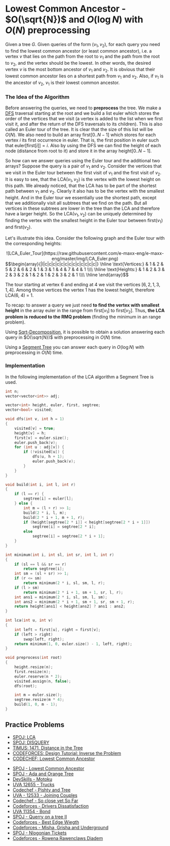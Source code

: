 
<!--?title Lowest Common Ancestor - O(sqrt(N)) and O(log N) with O(N) preprocessing -->

# Lowest Common Ancestor - $O(\sqrt{N})$ and $O(\log N)$ with $O(N)$ preprocessing

Given a tree $G$. Given queries of the form $(v_1, v_2)$, for each query you need to find the lowest common ancestor (or least common ancestor), i.e. a vertex $v$ that lies on the path from the root to $v_1$ and the path from the root to $v_2$, and the vertex should be the lowest. In other words, the desired vertex $v$ is the most bottom ancestor of $v_1$ and $v_2$. It is obvious that their lowest common ancestor lies on a shortest path from $v_1$ and $v_2$. Also, if $v_1$ is the ancestor of $v_2$, $v_1$ is their lowest common ancestor.

### The Idea of the Algorithm

Before answering the queries, we need to **preprocess** the tree.
We make a [DFS](./graph/depth-first-search.html) traversal starting at the root and we build a list $\text{euler}$ which stores the order of the vertices that we visit (a vertex is added to the list when we first visit it, and after the return of the DFS traversals to its children).
This is also called an Euler tour of the tree.
It is clear that the size of this list will be $O(N)$.
We also need to build an array $\text{first}[0..N-1]$ which stores for each vertex $i$ its first occurrence in $\text{euler}$.
That is, the first position in $\text{euler}$ such that $\text{euler}[\text{first}[i]] = i$.
Also by using the DFS we can find the height of each node (distance from root to it) and store it in the array $\text{height}[0..N-1]$.

So how can we answer queries using the Euler tour and the additional two arrays?
Suppose the query is a pair of $v_1$ and $v_2$.
Consider the vertices that we visit in the Euler tour between the first visit of $v_1$ and the first visit of $v_2$.
It is easy to see, that the $\text{LCA}(v_1, v_2)$ is the vertex with the lowest height on this path.
We already noticed, that the LCA has to be part of the shortest path between $v_1$ and $v_2$.
Clearly it also has to be the vertex with the smallest height.
And in the Euler tour we essentially use the shortest path, except that we additionally visit all subtrees that we find on the path.
But all vertices in these subtrees are lower in the tree than the LCA and therefore have a larger height.
So the $\text{LCA}(v_1, v_2)$ can be uniquely determined by finding the vertex with the smallest height in the Euler tour between $\text{first}(v_1)$ and $\text{first}(v_2)$.

Let's illustrate this idea.
Consider the following graph and the Euler tour with the corresponding heights:
<center>![LCA_Euler_Tour](https://raw.githubusercontent.com/e-maxx-eng/e-maxx-eng/master/img/LCA_Euler.png)</center>
$$\begin{array}{|l|c|c|c|c|c|c|c|c|c|c|c|c|c|}
\hline
\text{Vertices:}   & 1 & 2 & 5 & 2 & 6 & 2 & 1 & 3 & 1 & 4 & 7 & 4 & 1 \\\\ \hline
\text{Heights:} & 1 & 2 & 3 & 2 & 3 & 2 & 1 & 2 & 1 & 2 & 3 & 2 & 1 \\\\ \hline
\end{array}$$

The tour starting at vertex $6$ and ending at $4$ we visit the vertices $[6, 2, 1, 3, 1, 4]$.
Among those vertices the vertex $1$ has the lowest height, therefore $\text{LCA(6, 4) = 1}$.

To recap:
to answer a query we just need **to find the vertex with smallest height** in the array $\text{euler}$ in the range from $\text{first}[v_1]$ to $\text{first}[v_2]$.
Thus, **the LCA problem is reduced to the RMQ problem** (finding the minimum in an range problem).

Using [Sqrt-Decomposition](./data_structures/sqrt_decomposition.html), it is possible to obtain a solution answering each query in $O(\sqrt{N})$ with preprocessing in $O(N)$ time.

Using a [Segment Tree](./data_structures/segment_tree.html) you can answer each query in $O(\log N)$ with preprocessing in $O(N)$ time.

### Implementation

In the following implementation of the LCA algorithm a Segment Tree is used.

```cpp
int n;
vector<vector<int>> adj;

vector<int> height, euler, first, segtree;
vector<bool> visited;

void dfs(int v, int h = 1)
{
    visited[v] = true;
    height[v] = h;
    first[v] = euler.size();
    euler.push_back(v);
    for (int u : adj[v]) {
        if (!visited[u]) {
            dfs(u, h + 1);
            euler.push_back(v);
        }
    }
}

void build(int i, int l, int r)
{
    if (l == r) {
        segtree[i] = euler[l];
    } else {
        int m = (l + r) >> 1;
        build(2 * i, l, m);
        build(2 * i + 1, m + 1, r);
        if (height[segtree[2 * i]] < height[segtree[2 * i + 1]])
            segtree[i] = segtree[2 * i];
        else
            segtree[i] = segtree[2 * i + 1];
    }
}

int minimum(int i, int sl, int sr, int l, int r)
{
    if (sl == l && sr == r)
        return segtree[i];
    int sm = (sl + sr) >> 1;
    if (r <= sm)
        return minimum(2 * i, sl, sm, l, r);
    if (l > sm)
        return minimum(2 * i + 1, sm + 1, sr, l, r);
    int ans1 = minimum(2 * i, sl, sm, l, sm);
    int ans2 = minimum(2 * i + 1, sm + 1, sr, sm + 1, r);
    return height[ans1] < height[ans2] ? ans1 : ans2;
}

int lca(int u, int v)
{
    int left = first[u], right = first[v];
    if (left > right)
        swap(left, right);
    return minimum(1, 0, euler.size() - 1, left, right);
}

void preprocess(int root)
{
    height.resize(n);
    first.resize(n);
    euler.reserve(n * 2);
    visited.assign(n, false);
    dfs(root);

    int m = euler.size();
    segtree.resize(m * 4);
    build(1, 0, m - 1);
}
```

## Practice Problems
 - [SPOJ: LCA](http://www.spoj.com/problems/LCA/)
 - [SPOJ: DISQUERY](http://www.spoj.com/problems/DISQUERY/)
 - [TIMUS: 1471. Distance in the Tree](http://acm.timus.ru/problem.aspx?space=1&num=1471)
 - [CODEFORCES: Design Tutorial: Inverse the Problem](http://codeforces.com/problemset/problem/472/D)
 - [CODECHEF: Lowest Common Ancestor](https://www.codechef.com/problems/TALCA)
 * [SPOJ - Lowest Common Ancestor](http://www.spoj.com/problems/LCASQ/)
 * [SPOJ - Ada and Orange Tree](http://www.spoj.com/problems/ADAORANG/)
 * [DevSkills - Motoku](https://devskill.com/CodingProblems/ViewProblem/141)
 * [UVA 12655 - Trucks](https://uva.onlinejudge.org/index.php?option=onlinejudge&page=show_problem&problem=4384)
 * [Codechef - Pishty and Tree](https://www.codechef.com/problems/PSHTTR)
 * [UVA - 12533 - Joining Couples](https://uva.onlinejudge.org/index.php?option=com_onlinejudge&Itemid=8&category=441&page=show_problem&problem=3978)
 * [Codechef - So close yet So Far](https://www.codechef.com/problems/CLOSEFAR)
 * [Codeforces - Drivers Dissatisfaction](http://codeforces.com/contest/733/problem/F)
 * [UVA 11354 - Bond](https://uva.onlinejudge.org/index.php?option=com_onlinejudge&Itemid=8&page=show_problem&problem=2339)
 * [SPOJ - Querry on a tree II](http://www.spoj.com/problems/QTREE2/)
 * [Codeforces - Best Edge Wiegth](http://codeforces.com/contest/828/problem/F)
 * [Codeforces - Misha, Grisha and Underground](http://codeforces.com/contest/832/problem/D)
 * [SPOJ - Nlogonian Tickets](http://www.spoj.com/problems/NTICKETS/)
 * [Codeforces - Rowena Rawenclaws Diadem](http://codeforces.com/contest/855/problem/D)
